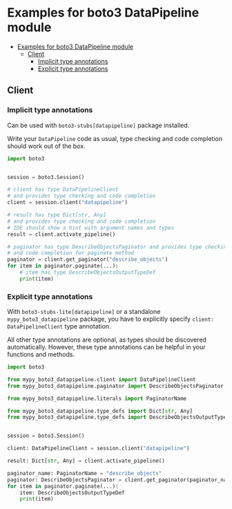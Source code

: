 <a id="examples-for-boto3-datapipeline-module"></a>

# Examples for boto3 DataPipeline module

- [Examples for boto3 DataPipeline module](#examples-for-boto3-datapipeline-module)
  - [Client](#client)
    - [Implicit type annotations](#implicit-type-annotations)
    - [Explicit type annotations](#explicit-type-annotations)

<a id="client"></a>

## Client

<a id="implicit-type-annotations"></a>

### Implicit type annotations

Can be used with `boto3-stubs[datapipeline]` package installed.

Write your `DataPipeline` code as usual, type checking and code completion
should work out of the box.

```python
import boto3


session = boto3.Session()

# client has type DataPipelineClient
# and provides type checking and code completion
client = session.client("datapipeline")

# result has type Dict[str, Any]
# and provides type checking and code completion
# IDE should show a hint with argument names and types
result = client.activate_pipeline()

# paginator has type DescribeObjectsPaginator and provides type checking
# and code completion for paginate method
paginator = client.get_paginator("describe_objects")
for item in paginator.paginate(...):
    # item has type DescribeObjectsOutputTypeDef
    print(item)
```

<a id="explicit-type-annotations"></a>

### Explicit type annotations

With `boto3-stubs-lite[datapipeline]` or a standalone `mypy_boto3_datapipeline`
package, you have to explicitly specify `client: DataPipelineClient` type
annotation.

All other type annotations are optional, as types should be discovered
automatically. However, these type annotations can be helpful in your functions
and methods.

```python
import boto3

from mypy_boto3_datapipeline.client import DataPipelineClient
from mypy_boto3_datapipeline.paginator import DescribeObjectsPaginator

from mypy_boto3_datapipeline.literals import PaginatorName

from mypy_boto3_datapipeline.type_defs import Dict[str, Any]
from mypy_boto3_datapipeline.type_defs import DescribeObjectsOutputTypeDef


session = boto3.Session()

client: DataPipelineClient = session.client("datapipeline")

result: Dict[str, Any] = client.activate_pipeline()

paginator_name: PaginatorName = "describe_objects"
paginator: DescribeObjectsPaginator = client.get_paginator(paginator_name)
for item in paginator.paginate(...):
    item: DescribeObjectsOutputTypeDef
    print(item)
```
